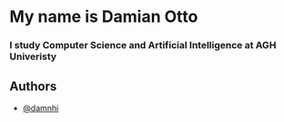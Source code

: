 # My name is Damian Otto
### I study Computer Science and Artificial Intelligence at AGH Univeristy

## Authors

- [@damnhi](https://www.github.com/damnhi)
